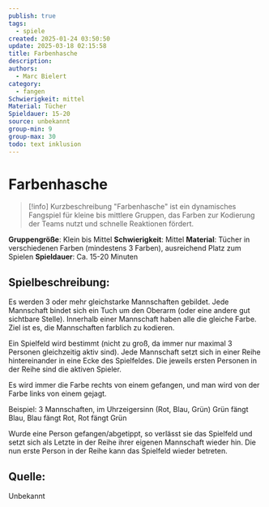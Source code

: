 ```yaml
---
publish: true
tags:
  - spiele
created: 2025-01-24 03:50:50
update: 2025-03-18 02:15:58
title: Farbenhasche
description: 
authors:
  - Marc Bielert
category:
  - fangen
Schwierigkeit: mittel
Material: Tücher
Spieldauer: 15-20
source: unbekannt
group-min: 9
group-max: 30
todo: text inklusion
---
```


# Farbenhasche

> [!info] Kurzbeschreibung
> "Farbenhasche" ist ein dynamisches Fangspiel für kleine bis mittlere Gruppen, das Farben zur Kodierung der Teams nutzt und schnelle Reaktionen fördert.

**Gruppengröße**: Klein bis Mittel
**Schwierigkeit**: Mittel
**Material**: Tücher in verschiedenen Farben (mindestens 3 Farben), ausreichend Platz zum Spielen
**Spieldauer**: Ca. 15-20 Minuten

## **Spielbeschreibung**:

Es werden 3 oder mehr gleichstarke Mannschaften gebildet. Jede Mannschaft bindet sich ein Tuch um den Oberarm (oder eine andere gut sichtbare Stelle). Innerhalb einer Mannschaft haben alle die gleiche Farbe. Ziel ist es, die Mannschaften farblich zu kodieren.

Ein Spielfeld wird bestimmt (nicht zu groß, da immer nur maximal 3 Personen gleichzeitig aktiv sind). Jede Mannschaft setzt sich in einer Reihe hintereinander in eine Ecke des Spielfeldes.
Die jeweils ersten Personen in der Reihe sind die aktiven Spieler.

Es wird immer die Farbe rechts von einem gefangen, und man wird von der Farbe links von einem gejagt.

Beispiel: 3 Mannschaften, im Uhrzeigersinn (Rot, Blau, Grün)
Grün fängt Blau, Blau fängt Rot, Rot fängt Grün

Wurde eine Person gefangen/abgetippt, so verlässt sie das Spielfeld und setzt sich als Letzte in der Reihe ihrer eigenen Mannschaft wieder hin. Die nun erste Person in der Reihe kann das Spielfeld wieder betreten.

## **Quelle**:

Unbekannt
